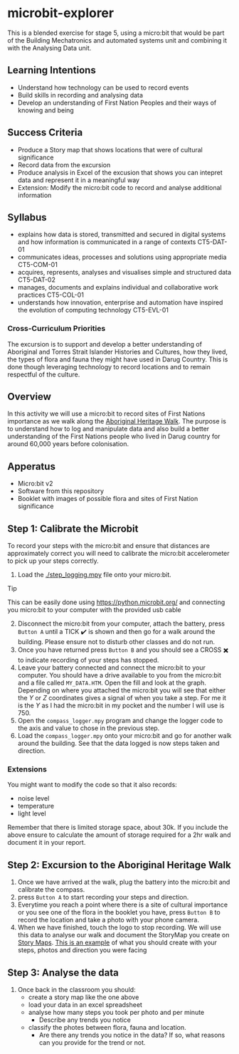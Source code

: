 # microbit-explorer

This is a blended exercise for stage 5, using a micro:bit that would be part of the Building Mechatronics and automated systems unit and combining it with the Analysing Data unit.

## Learning Intentions
- Understand how technology can be used to record events
- Build skills in recording and analysing data
- Develop an understanding of First Nation Peoples and their ways of knowing and being

## Success Criteria
- Produce a Story map that shows locations that were of cultural significance
- Record data from the excursion
- Produce analysis in Excel of the excusion that shows you can intepret data and represent it in a meaningful way
- Extension: Modify the micro:bit code to record and analyse additional information

## Syllabus
- explains how data is stored, transmitted and secured in digital systems and how information is communicated in a range of contexts CT5-DAT-01
- communicates ideas, processes and solutions using appropriate media CT5-COM-01
- acquires, represents, analyses and visualises simple and structured data CT5-DAT-02
- manages, documents and explains individual and collaborative work practices CT5-COL-01
- understands how innovation, enterprise and automation have inspired the evolution of computing technology CT5-EVL-01

### Cross-Curriculum Priorities
The excursion is to support and develop a better understanding of Aboriginal and Torres Strait Islander Histories and Cultures, how they lived, the types of flora and fauna they might have used in Darug Country. This is done though leveraging technology to record locations and to remain respectful of the culture.

## Overview
In this activity we will use a micro:bit to record sites of First Nations importance as we walk along the [Aboriginal Heritage Walk](https://www.nationalparks.nsw.gov.au/things-to-do/walking-tracks/aboriginal-heritage-walk). The purpose is to understand how to log and manipulate data and also build a better understanding of the First Nations people who lived in Darug country for around 60,000 years before colonisation. 

## Apperatus
- Micro:bit v2
- Software from this repository
- Booklet with images of possible flora and sites of First Nation significance

## Step 1: Calibrate the Microbit
To record your steps with the micro:bit and ensure that distances are approximately correct
you will need to calibrate the micro:bit accelerometer to pick up your steps correctly.

1. Load the [./step_logging.mpy]() file onto your micro:bit. 

> [!TIP]
> This can be easily done using https://python.microbit.org/ and connecting you micro:bit to your computer with the provided usb cable

2. Disconnect the micro:bit from your computer, attach the battery, press `Button A` until a TICK :heavy_check_mark: is shown and then go for a walk around the building. Please ensure not to disturb other classes and do not run.
3. Once you have returned press `Button B` and you should see a CROSS :heavy_multiplication_x: to indicate recording of your steps has stopped. 
4. Leave your battery connected and connect the micro:bit to your computer. You should have a drive available to you from the micro:bit and a file called `MY_DATA.HTM`. Open the fill and look at the graph. Depending on where you attached the micro:bit you will see that either the *Y* or *Z* coordinates gives a signal of when you take a step. For me it is the *Y* as I had the micro:bit in my pocket and the number I will use is 750.
5. Open the `compass_logger.mpy` program and change the logger code to the axis and value to chose in the previous step.
6. Load the `compass_logger.mpy` onto your micro:bit and go for another walk around the building. See that the data logged is now steps taken and direction.

### Extensions
You might want to modify the code so that it also records:
- noise level
- temperature
- light level

Remember that there is limited storage space, about 30k. If you include the above ensure to calculate the amount of storage required for a 2hr walk and document it in your report.

## Step 2: Excursion to the Aboriginal Heritage Walk
1. Once we have arrived at the walk, plug the battery into the micro:bit and calibrate the compass. 
1. press `Button A` to start recording your steps and direction.
1. Everytime you reach a point where there is a site of cultural importance or you see one of the flora in the booklet you have, press `Button B` to record the location and take a photo with your phone camera.
1. When we have finished, touch the logo to stop recording. We will use this data to analyse our walk and document the StoryMap you create on [Story Maps](https://storymaps.com/). [This is an example](https://storymaps.com/stories/df2f47bd02674c43ba6c70e861bdf997) of what you should create with your steps, photos and direction you were facing

## Step 3: Analyse the data
1. Once back in the classroom you should:
    - create a story map like the one above
    - load your data in an excel spreadsheet
    - analyse how many steps you took per photo and per minute
        - Describe any trends you notice
    - classify the photes between flora, fauna and location. 
        - Are there any trends you notice in the data? If so, what reasons can you provide for the trend or not.